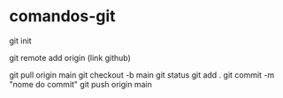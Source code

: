 # comandos-git
git init

git remote add origin (link github)

git pull origin main
git checkout -b main
git status
git add .
git commit -m "nome do commit"
git push origin main
